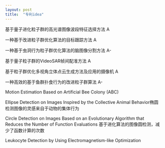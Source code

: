 ```yaml
---
layout: post
title:  "专利idea"
---
```


基于量子进化粒子群的高光谱图像波段特征选择方法  A

一种基于改进粒子群优化算法的目标跟踪方法 A

一种基于虫洞行为粒子群优化算法的脑图像分割方法 A-

基于量子粒子群的VideoSAR帧间配准方法 A

基于粒子群优化多视角立体点云生成方法及应用的摄像机 A

一种高效的基于鱼群扑食行为的改进粒子群算法 A-

Motion Estimation Based on Artificial Bee Colony (ABC)

Ellipse Detection on Images Inspired by the Collective Animal Behavior椭圆检测图像的灵感来自于动物的集体行为

Circle Detection on Images Based on an Evolutionary Algorithm that Reduces the Number of Function Evaluations 基于进化算法的图像圆检测，减少了函数计算的次数

Leukocyte Detection by Using Electromagnetism-like Optimization
